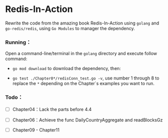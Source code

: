 # Redis-In-Action
Rewrite the code from the amazing book Redis-In-Action using `golang` and `go-redis/redis`, using `Go Modules` to manager the dependency.



### Running：

Open a command-line/terminal in the `golang` directory and execute follow command:

- `go mod download` to download the dependency, then:

- `go test ./Chapter0*/redisConn_test.go -v`, use number 1 through 8 to replace the `*`  depending on the Chapter`s examples you want to run.



### Todo：

-[ ] Chapter04：Lack the parts before 4.4

-[ ] Chapter06：Achieve the func DailyCountryAggregate and readBlocksGz

-[ ] Chapter09 - Chapter11

